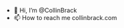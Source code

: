 - 👋 Hi, I’m @CollinBrack
- 📫 How to reach me collinbrack.com

<!---
CollinBrack/CollinBrack is a ✨ special ✨ repository because its `README.md` (this file) appears on your GitHub profile.
You can click the Preview link to take a look at your changes.
--->
